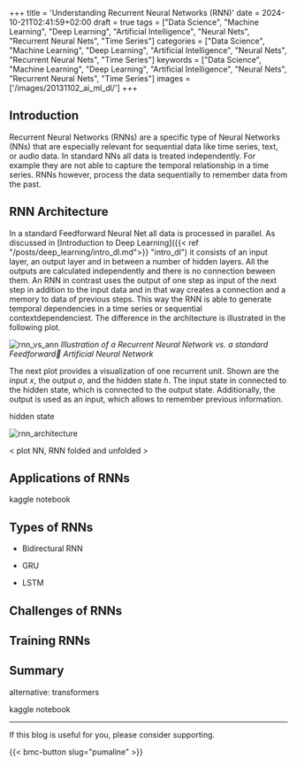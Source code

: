 +++
title = 'Understanding Recurrent Neural Networks (RNN)'
date = 2024-10-21T02:41:59+02:00
draft = true
tags = ["Data Science", "Machine Learning", "Deep Learning", "Artificial Intelligence", "Neural Nets", "Recurrent Neural Nets", "Time Series"]
categories = ["Data Science", "Machine Learning", "Deep Learning", "Artificial Intelligence", "Neural Nets", "Recurrent Neural Nets", "Time Series"]
keywords = ["Data Science", "Machine Learning", "Deep Learning", "Artificial Intelligence", "Neural Nets", "Recurrent Neural Nets", "Time Series"]
images = ['/images/20131102_ai_ml_dl/']
+++

## Introduction

Recurrent Neural Networks (RNNs) are a specific type of Neural Networks (NNs) that are especially relevant for sequential data like time series, text, or audio data. In standard NNs all data is treated independently. For example they are not able to capture the temporal relationship in a time series. RNNs however, process the data sequentially to remember data from the past.

## RNN Architecture

In a standard Feedforward Neural Net all data is processed in parallel. As discussed in [Introduction to Deep Learning]({{< ref "/posts/deep_learning/intro_dl.md">}} "intro_dl") it consists of an input layer, an output layer and in between a number of hidden layers. All the outputs are calculated independently and there is no connection beween them. An RNN in contrast uses the output of one step as input of the next step in addition to the input data and in that way creates a connection and a memory to data of previous steps. This way the RNN is able to generate temporal dependencies in a time series or sequential contextdependenciest. The difference in the architecture is illustrated in the following plot.

![rnn_vs_ann](/images/rnn/RNN_vs_ANN.png)
*Illustration of a Recurrent Neural Network vs. a standard Feedforward Artificial Neural Network*

The next plot provides a visualization of one recurrent unit. Shown are the input $x$, the output $o$, and the hidden state $h$. The input state in connected to the hidden state, which is connected  to the output state. Additionally, the output is used as an input, which allows to remember previous information. 

hidden state

![rnn_architecture](/images/rnn/RNN_architecture.png)

< plot NN, RNN folded and unfolded >

## Applications of RNNs

kaggle notebook

## Types of RNNs

* Bidirectural RNN

* GRU

* LSTM

## Challenges of RNNs

## Training RNNs

## Summary

alternative: transformers

kaggle notebook

---
If this blog is useful for you, please consider supporting.

{{< bmc-button slug="pumaline" >}}

